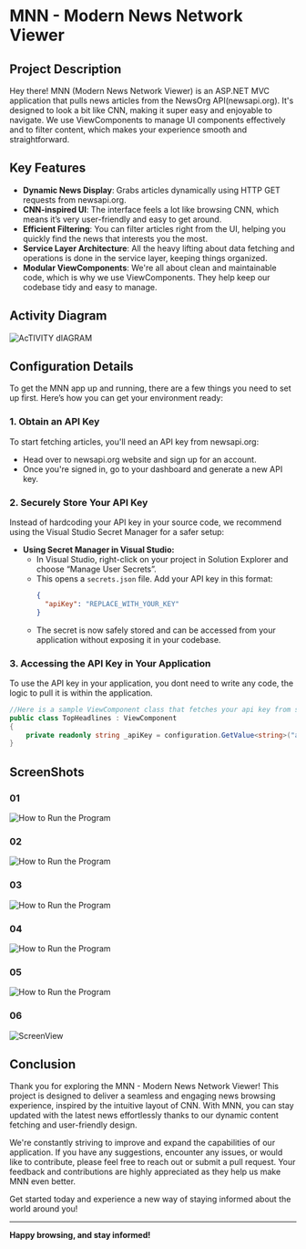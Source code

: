 # MNN - Modern News Network Viewer

## Project Description
Hey there! MNN (Modern News Network Viewer) is an ASP.NET MVC application that pulls news articles from the NewsOrg API(newsapi.org). It's designed to look a bit like CNN, making it super easy and enjoyable to navigate. We use ViewComponents to manage UI components effectively and to filter content, which makes your experience smooth and straightforward.

## Key Features
- **Dynamic News Display**: Grabs articles dynamically using HTTP GET requests from newsapi.org.
- **CNN-inspired UI**: The interface feels a lot like browsing CNN, which means it’s very user-friendly and easy to get around.
- **Efficient Filtering**: You can filter articles right from the UI, helping you quickly find the news that interests you the most.
- **Service Layer Architecture**: All the heavy lifting about data fetching and operations is done in the service layer, keeping things organized.
- **Modular ViewComponents**: We're all about clean and maintainable code, which is why we use ViewComponents. They help keep our codebase tidy and easy to manage.
## Activity Diagram


![AcTIVITY dIAGRAM](MNews/ReadMe/ActivityDiagram.jpg "Activity Diagram IMG")

## Configuration Details

To get the MNN app up and running, there are a few things you need to set up first. Here’s how you can get your environment ready:

### 1. Obtain an API Key
To start fetching articles, you'll need an API key from newsapi.org:

- Head over to newsapi.org website and sign up for an account.
- Once you're signed in, go to your dashboard and generate a new API key.

### 2. Securely Store Your API Key
Instead of hardcoding your API key in your source code, we recommend using the Visual Studio Secret Manager for a safer setup:

- **Using Secret Manager in Visual Studio:**
  - In Visual Studio, right-click on your project in Solution Explorer and choose “Manage User Secrets”.
  - This opens a `secrets.json` file. Add your API key in this format:
    ```json
    {
      "apiKey": "REPLACE_WITH_YOUR_KEY"
    }
    ```
  - The secret is now safely stored and can be accessed from your application without exposing it in your codebase.

### 3. Accessing the API Key in Your Application
To use the API key in your application, you dont need to write any code, the logic to pull it is within the application.

```csharp
//Here is a sample ViewComponent class that fetches your api key from secret file.
public class TopHeadlines : ViewComponent
{
    private readonly string _apiKey = configuration.GetValue<string>("apiKey");
}
```
## ScreenShots
### 01
![How to Run the Program](MNews/ReadMe/HowToRUnTheProgram%20(1).jpg "How to Run the Program")
### 02
![How to Run the Program](MNews/ReadMe/HowToRUnTheProgram%20(2).jpg "How to Run the Program")
### 03
![How to Run the Program](MNews/ReadMe/HowToRUnTheProgram%20(3).jpg "How to Run the Program")
### 04
![How to Run the Program](MNews/ReadMe/HowToRUnTheProgram%20(4).jpg "How to Run the Program")
### 05
![How to Run the Program](MNews/ReadMe/HowToRUnTheProgram%20(5).jpg "How to Run the Program")
### 06
![ScreenView](MNews/ReadMe/Homepage.jpg "WebPage")


## Conclusion

Thank you for exploring the MNN - Modern News Network Viewer! This project is designed to deliver a seamless and engaging news browsing experience, inspired by the intuitive layout of CNN. With MNN, you can stay updated with the latest news effortlessly thanks to our dynamic content fetching and user-friendly design.

We're constantly striving to improve and expand the capabilities of our application. If you have any suggestions, encounter any issues, or would like to contribute, please feel free to reach out or submit a pull request. Your feedback and contributions are highly appreciated as they help us make MNN even better.

Get started today and experience a new way of staying informed about the world around you!

---

**Happy browsing, and stay informed!**

